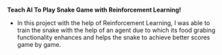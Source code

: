 **Teach AI To Play Snake Game with Reinforcement Learning!**
- In this project with the help of Reinforcement Learning, I was able to train the snake with the help of an agent due to which its food grabing functionality enhances and helps the snake to achieve better scores game by game.
